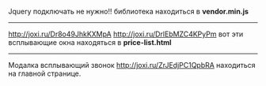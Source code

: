 Jquery подключать не нужно!! библиотека находиться в **vendor.min.js**

---


http://joxi.ru/Dr8o49JhkKXMpA http://joxi.ru/DrlEbMZC4KPyPm вот эти всплывающие окна находяться в **price-list.html**

---


Модалка всплывающий звонок http://joxi.ru/ZrJEdjPC1QpbRA находиться на главной странице.

